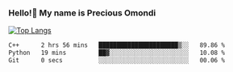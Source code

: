 ### Hello!👋 My name is Precious Omondi 

[![Top Langs](https://github-readme-stats.vercel.app/api/top-langs/?username=Presho99&langs_count=8&theme=dark)](https://github.com/Presho99/github-readme-stats)



<!--START_SECTION:waka-->

```txt
C++      2 hrs 56 mins   ██████████████████████▒░░   89.86 %
Python   19 mins         ██▓░░░░░░░░░░░░░░░░░░░░░░   10.08 %
Git      0 secs          ░░░░░░░░░░░░░░░░░░░░░░░░░   00.06 %
```

<!--END_SECTION:waka-->

